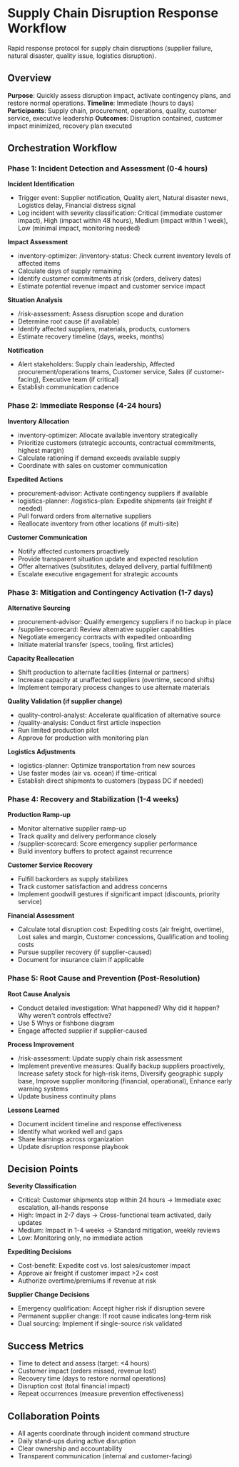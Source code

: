 # Supply Chain Disruption Response Workflow

Rapid response protocol for supply chain disruptions (supplier failure, natural disaster, quality issue, logistics disruption).

## Overview

**Purpose**: Quickly assess disruption impact, activate contingency plans, and restore normal operations.
**Timeline**: Immediate (hours to days)
**Participants**: Supply chain, procurement, operations, quality, customer service, executive leadership
**Outcomes**: Disruption contained, customer impact minimized, recovery plan executed

## Orchestration Workflow

### Phase 1: Incident Detection and Assessment (0-4 hours)

**Incident Identification**
- Trigger event: Supplier notification, Quality alert, Natural disaster news, Logistics delay, Financial distress signal
- Log incident with severity classification: Critical (immediate customer impact), High (impact within 48 hours), Medium (impact within 1 week), Low (minimal impact, monitoring needed)

**Impact Assessment**
- inventory-optimizer: /inventory-status: Check current inventory levels of affected items
- Calculate days of supply remaining
- Identify customer commitments at risk (orders, delivery dates)
- Estimate potential revenue impact and customer service impact

**Situation Analysis**
- /risk-assessment: Assess disruption scope and duration
- Determine root cause (if available)
- Identify affected suppliers, materials, products, customers
- Estimate recovery timeline (days, weeks, months)

**Notification**
- Alert stakeholders: Supply chain leadership, Affected procurement/operations teams, Customer service, Sales (if customer-facing), Executive team (if critical)
- Establish communication cadence

### Phase 2: Immediate Response (4-24 hours)

**Inventory Allocation**
- inventory-optimizer: Allocate available inventory strategically
- Prioritize customers (strategic accounts, contractual commitments, highest margin)
- Calculate rationing if demand exceeds available supply
- Coordinate with sales on customer communication

**Expedited Actions**
- procurement-advisor: Activate contingency suppliers if available
- logistics-planner: /logistics-plan: Expedite shipments (air freight if needed)
- Pull forward orders from alternative suppliers
- Reallocate inventory from other locations (if multi-site)

**Customer Communication**
- Notify affected customers proactively
- Provide transparent situation update and expected resolution
- Offer alternatives (substitutes, delayed delivery, partial fulfillment)
- Escalate executive engagement for strategic accounts

### Phase 3: Mitigation and Contingency Activation (1-7 days)

**Alternative Sourcing**
- procurement-advisor: Qualify emergency suppliers if no backup in place
- /supplier-scorecard: Review alternative supplier capabilities
- Negotiate emergency contracts with expedited onboarding
- Initiate material transfer (specs, tooling, first articles)

**Capacity Reallocation**
- Shift production to alternate facilities (internal or partners)
- Increase capacity at unaffected suppliers (overtime, second shifts)
- Implement temporary process changes to use alternate materials

**Quality Validation (if supplier change)**
- quality-control-analyst: Accelerate qualification of alternative source
- /quality-analysis: Conduct first article inspection
- Run limited production pilot
- Approve for production with monitoring plan

**Logistics Adjustments**
- logistics-planner: Optimize transportation from new sources
- Use faster modes (air vs. ocean) if time-critical
- Establish direct shipments to customers (bypass DC if needed)

### Phase 4: Recovery and Stabilization (1-4 weeks)

**Production Ramp-up**
- Monitor alternative supplier ramp-up
- Track quality and delivery performance closely
- /supplier-scorecard: Score emergency supplier performance
- Build inventory buffers to protect against recurrence

**Customer Service Recovery**
- Fulfill backorders as supply stabilizes
- Track customer satisfaction and address concerns
- Implement goodwill gestures if significant impact (discounts, priority service)

**Financial Assessment**
- Calculate total disruption cost: Expediting costs (air freight, overtime), Lost sales and margin, Customer concessions, Qualification and tooling costs
- Pursue supplier recovery (if supplier-caused)
- Document for insurance claim if applicable

### Phase 5: Root Cause and Prevention (Post-Resolution)

**Root Cause Analysis**
- Conduct detailed investigation: What happened? Why did it happen? Why weren't controls effective?
- Use 5 Whys or fishbone diagram
- Engage affected supplier if supplier-caused

**Process Improvement**
- /risk-assessment: Update supply chain risk assessment
- Implement preventive measures: Qualify backup suppliers proactively, Increase safety stock for high-risk items, Diversify geographic supply base, Improve supplier monitoring (financial, operational), Enhance early warning systems
- Update business continuity plans

**Lessons Learned**
- Document incident timeline and response effectiveness
- Identify what worked well and gaps
- Share learnings across organization
- Update disruption response playbook

## Decision Points

**Severity Classification**
- Critical: Customer shipments stop within 24 hours → Immediate exec escalation, all-hands response
- High: Impact in 2-7 days → Cross-functional team activated, daily updates
- Medium: Impact in 1-4 weeks → Standard mitigation, weekly reviews
- Low: Monitoring only, no immediate action

**Expediting Decisions**
- Cost-benefit: Expedite cost vs. lost sales/customer impact
- Approve air freight if customer impact >2× cost
- Authorize overtime/premiums if revenue at risk

**Supplier Change Decisions**
- Emergency qualification: Accept higher risk if disruption severe
- Permanent supplier change: If root cause indicates long-term risk
- Dual sourcing: Implement if single-source risk validated

## Success Metrics

- Time to detect and assess (target: <4 hours)
- Customer impact (orders missed, revenue lost)
- Recovery time (days to restore normal operations)
- Disruption cost (total financial impact)
- Repeat occurrences (measure prevention effectiveness)

## Collaboration Points

- All agents coordinate through incident command structure
- Daily stand-ups during active disruption
- Clear ownership and accountability
- Transparent communication (internal and customer-facing)
